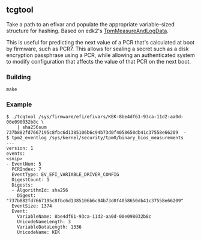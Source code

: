 ## tcgtool

Take a path to an efivar and populate the appropriate variable-sized structure for hashing. Based on edk2's [TpmMeasureAndLogData](https://github.com/tianocore/edk2/blob/29cce3356aec6db878ad318c4abeb63aa9e845aa/SecurityPkg/Library/DxeTpmMeasurementLib/DxeTpmMeasurementLib.c#L222).

This is useful for predicting the next value of a PCR that's calculated at boot by firmware, such as PCR7. This allows for sealing a secret such as a disk encryption passphrase using a PCR, while allowing an authenticated system to modify configuration that affects the value of that PCR on the next boot.

### Building

```
make
```

### Example

```
$ ./tcgtool /sys/firmware/efi/efivars/KEK-8be4df61-93ca-11d2-aa0d-00e098032b8c \
    | sha256sum
737b882fd7667195c8fbc6d1385106b6c94b73d0f4058650db41c37558e66209  -
$ tpm2_eventlog /sys/kernel/security/tpm0/binary_bios_measurements 
---
version: 1
events:
<snip>
- EventNum: 5
  PCRIndex: 7
  EventType: EV_EFI_VARIABLE_DRIVER_CONFIG
  DigestCount: 1
  Digests:
  - AlgorithmId: sha256
    Digest: "737b882fd7667195c8fbc6d1385106b6c94b73d0f4058650db41c37558e66209"
  EventSize: 1374
  Event:
    VariableName: 8be4df61-93ca-11d2-aa0d-00e098032b8c
    UnicodeNameLength: 3
    VariableDataLength: 1336
    UnicodeName: KEK
```
